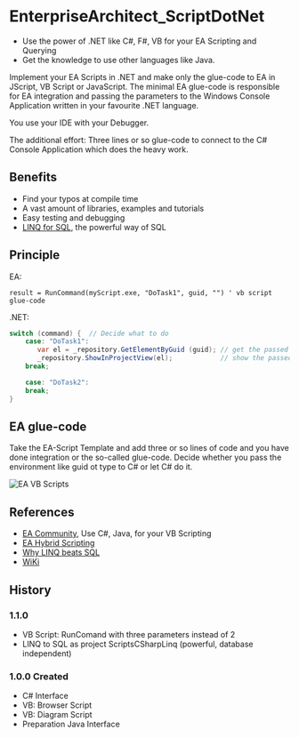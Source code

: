 # EnterpriseArchitect_ScriptDotNet

- Use the power of .NET like C#, F#, VB for your EA Scripting and Querying
- Get the knowledge to use other languages like Java.

Implement your EA Scripts in .NET and make only the glue-code to EA in JScript, VB Script or JavaScript. The minimal EA glue-code is responsible for EA integration and passing the parameters to the Windows Console Application written in your favourite .NET language.

You use your IDE with your Debugger.

The additional effort: Three lines or so glue-code to connect to the C# Console Application which does the heavy work.

## Benefits

- Find your typos at compile time
- A vast amount of libraries, examples and tutorials
- Easy testing and debugging
- [LINQ for SQL](https://www.linqpad.net/WhyLINQBeatsSQL.aspx), the powerful way of SQL

## Principle

EA:  

```vbScript
result = RunCommand(myScript.exe, "DoTask1", guid, "") ' vb script glue-code
```

.NET:

```C#
switch (command) {  // Decide what to do
    case: "DoTask1":
       var el = _repository.GetElementByGuid (guid); // get the passed element
       _repository.ShowInProjectView(el);            // show the passed element in project browser
    break;

    case: "DoTask2":
    break;
}
```

## EA glue-code

Take the EA-Script Template and add three or so lines of code and you have done integration or the so-called glue-code.
Decide whether you pass the environment like guid ot type to C# or let C# do it.

![EA VB Scripts](../../wiki/images/VbScriptsOverview.png)

## References

- [EA Community](https://community.sparxsystems.com/community-resources/1065-use-c-java-for-your-vb-script), Use C#, Java, for your VB Scripting
- [EA Hybrid Scripting](https://github.com/Helmut-Ortmann/EnterpriseArchitect_hoTools/wiki/HybridScripting)
- [Why LINQ beats SQL](https://www.linqpad.net/WhyLINQBeatsSQL.aspx)
- [WiKi](../../wiki)

## History

### 1.1.0 

- VB Script: RunComand with three parameters instead of 2
- LINQ to SQL as project ScriptsCSharpLinq  (powerful, database independent)

### 1.0.0 Created

- C# Interface
- VB: Browser Script
- VB: Diagram Script
- Preparation Java Interface
